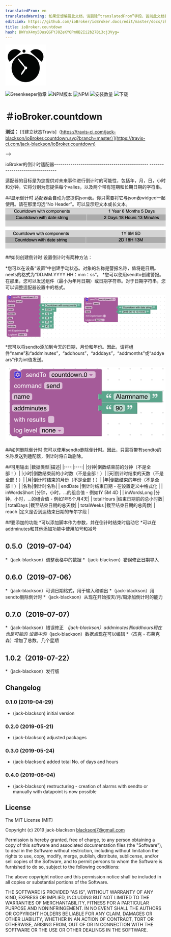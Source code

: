 ```yaml
---
translatedFrom: en
translatedWarning: 如果您想编辑此文档，请删除“translatedFrom”字段，否则此文档将再次自动翻译
editLink: https://github.com/ioBroker/ioBroker.docs/edit/master/docs/zh-cn/adapterref/iobroker.countdown/README.md
title: ioBroker.countdown
hash: DWYoX4my5DusQGFYJOZeKYOPmOB2Ii2b27Bi3cj3Vyg=
---
```

![商标](../../../en/adapterref/iobroker.countdown/admin/countdown.png)

![Greenkeeper徽章](https://badges.greenkeeper.io/jack-blackson/ioBroker.countdown.svg)
![NPM版本](http://img.shields.io/npm/v/iobroker.countdown.svg)
![NPM](https://nodei.co/npm/iobroker.countdown.png?downloads=true)
![安装数量](http://iobroker.live/badges/bring-stable.svg)
![下载](https://img.shields.io/npm/dm/iobroker.bring.svg)

＃ioBroker.countdown
=================

**测试：** [![建立状态Travis]（https://travis-ci.com/jack-blackson/ioBroker.countdown.svg?branch=master）](https://travis-ci.com/jack-blackson/ioBroker.countdown)

-->

ioBroker的倒计时适配器---------------------------------------------- --------------------------------

适配器的目标是为您提供对未来事件进行倒计时的可能性，包括年，月，日，小时和分钟。它将分别为您提供每个valies，以及两个带有短期和长期日期的字符串。

##显示倒计时
适配器会自动为您提供json表。你只需要将它与json表widged一起使用。请在那里勾选“No Header”。可以显示短文本或长文本。
![商标](../../../en/adapterref/iobroker.countdown/admin/countdown_json.png)

##如何创建倒计时
设置倒计时有两种方法：

*您可以在设备“设置”中创建手动状态。对象的名称是警报名称，值将是日期。 neets的格式为“DD.MM.YYYY HH：mm：ss”。
*您可以使用sendto创建警报。在那里，您可以发送组件（最小为年月日期）或日期字符串。对于日期字符串，您可以调整适配器设置中的格式。

![商标](../../../en/adapterref/iobroker.countdown/admin/countdown_blocky.png)

*您可以将sendto添加到今天的日期，月份和年份。因此，请将组件“name”和“addminutes”，“addhours”，“adddays”，“addmonths”或“addyears”作为int值发送。

![商标](../../../en/adapterref/iobroker.countdown/admin/countdown_blocky_add.png)

##如何删除倒计时
您可以使用sendto删除倒计时。因此，只需将带有sendto的名称发送到适配器，倒计时将自动删除。

##可用输出
|数据类型|描述|
|:---:|:---:|
|分钟|倒数结束前的分钟（不是全部！）|
|小时|倒数结束前的小时数（不是全部！）|
|天|倒计时结束的天数（不是全部！）|
|月|倒计时结束的月份（不是全部！）|
|年|倒数结束的年份（不是全部！）|
|名称|倒计时名称|
| endDate |倒计时结束日期 - 在设置定义中格式化 |
| inWordsShort |分钟，小时，...的组合值 - 例如1Y 5M 4D |
| inWordsLong |分钟，小时，...的组合值 - 例如1年5个月4天|
| totalHours |结束日期前的总小时数|
| totalDays |截至结束日期的总天数|
| totalWeeks |截至结束日期的总周数|
| reach |定义是否到达结束日期的布尔字段 |

##要添加的功能
*可以添加脚本作为参数，并在倒计时结束时启动它
*可以在addminutes和其他添加功能中使用加号和减号

## 0.5.0（2019-07-04）
*（jack-blackson）调整表格中的数据
*（jack-blackson）错误修正日期导入

## 0.6.0（2019-07-06）
*（jack-blackson）可调日期格式，用于输入和输出
*（jack-blackson）用sendto删除倒计时
*（jack-blackson）从现在开始按天/月/周添加倒计时的能力

## 0.7.0（2019-07-07）
*（jack-blackson）错误修正
*（jack-blackson）addminutes和addhours现在也是可能的
设置中的*（jack-blackson）数据点现在可以编辑
*（杰克 - 布莱克森）增加了总数。几个星期

## 1.0.2（2019-07-22）
*（jack-blackson）发行版

## Changelog
### 0.1.0 (2019-04-29)
* (jack-blackson) initial version

### 0.2.0 (2019-05-21)
* (jack-blackson) adjusted packages

### 0.3.0 (2019-05-24)
* (jack-blackson) added total No. of days and hours

### 0.4.0 (2019-06-04)
* (jack-blackson) restructuring - creation of alarms with sendto or manually with datapoint is now possible

## License
The MIT License (MIT)

Copyright (c) 2019 jack-blackson <blacksonj7@gmail.com>

Permission is hereby granted, free of charge, to any person obtaining a copy
of this software and associated documentation files (the "Software"), to deal
in the Software without restriction, including without limitation the rights
to use, copy, modify, merge, publish, distribute, sublicense, and/or sell
copies of the Software, and to permit persons to whom the Software is
furnished to do so, subject to the following conditions:

The above copyright notice and this permission notice shall be included in
all copies or substantial portions of the Software.

THE SOFTWARE IS PROVIDED "AS IS", WITHOUT WARRANTY OF ANY KIND, EXPRESS OR
IMPLIED, INCLUDING BUT NOT LIMITED TO THE WARRANTIES OF MERCHANTABILITY,
FITNESS FOR A PARTICULAR PURPOSE AND NONINFRINGEMENT. IN NO EVENT SHALL THE
AUTHORS OR COPYRIGHT HOLDERS BE LIABLE FOR ANY CLAIM, DAMAGES OR OTHER
LIABILITY, WHETHER IN AN ACTION OF CONTRACT, TORT OR OTHERWISE, ARISING FROM,
OUT OF OR IN CONNECTION WITH THE SOFTWARE OR THE USE OR OTHER DEALINGS IN
THE SOFTWARE.